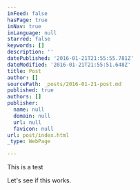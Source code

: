 ```yaml
---
inFeed: false
hasPage: true
inNav: true
inLanguage: null
starred: false
keywords: []
description: ''
datePublished: '2016-01-21T21:55:55.781Z'
dateModified: '2016-01-21T21:55:51.648Z'
title: Post
author: []
sourcePath: _posts/2016-01-21-post.md
published: true
authors: []
publisher:
  name: null
  domain: null
  url: null
  favicon: null
url: post/index.html
_type: WebPage

---
```

This is a test

Let's see if this works.